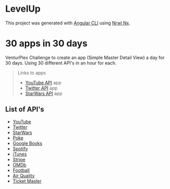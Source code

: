# LevelUp

This project was generated with [Angular CLI](https://github.com/angular/angular-cli) using [Nrwl Nx](https://nrwl.io/nx).

# 30 apps in 30 days

VenturPlex Challenge to create an app (Simple Master Detail View) a day for 30 days. Using 30 different API's in an hour for each.

> Links to apps
> - [YouTube API](http://youtube-api-app.surge.sh/) app
> - [Twitter API](http://twitter-app.surge.sh) app
> - [StarWars API](http://starwars-api-app.surge.sh) app

## List of API's
- [YouTube](https://developers.google.com/youtube/v3/getting-started)
- [Twitter](https://developer.twitter.com/en/docs)
- [StarWars](https://swapi.co/)
- [Poke](http://www.pokeapi.co/)
- [Google Books](https://developers.google.com/books/docs/v1/getting_started)
- [Spotify](https://beta.developer.spotify.com/documentation/web-api/)
- [iTunes](https://affiliate.itunes.apple.com/resources/documentation/itunes-store-web-service-search-api/)
- [Stripe](https://stripe.com/docs/quickstart)
- [OMDb](https://www.omdbapi.com/)
- [Football](http://api.football-data.org/code_samples)
- [Air Quality](https://docs.openaq.org/)
- [Ticket Master](https://developer.ticketmaster.com/products-and-docs/apis/getting-started/)